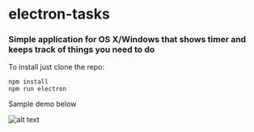 # electron-tasks
### Simple application for OS X/Windows that shows timer and keeps track of things you need to do

To install just clone the repo:
```
npm install
npm run electron
```

Sample demo below

![alt text](electron-tasks-sample.gif)

